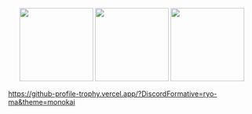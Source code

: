 <div align = "center">
<img src = "https://github-readme-stats.vercel.app/api?username=DiscordFormative&show_icons=true&theme=tokyonight" width = "% 100" height = "150px" />
<img src = "https://github-readme-stats.vercel.app/api/top-langs/?username=DiscordFormative&layout=compact&theme=tokyonight" width = "% 100" height = "150px"  />
<img src="https://github-readme-stats.vercel.app/api/top-langs/?username=DiscordFormative&hide=javascript,html,css&langs_count=8&theme=ayu-mirage" width = "% 100" height = "150px"/>
</div>

https://github-profile-trophy.vercel.app/?DiscordFormative=ryo-ma&theme=monokai

